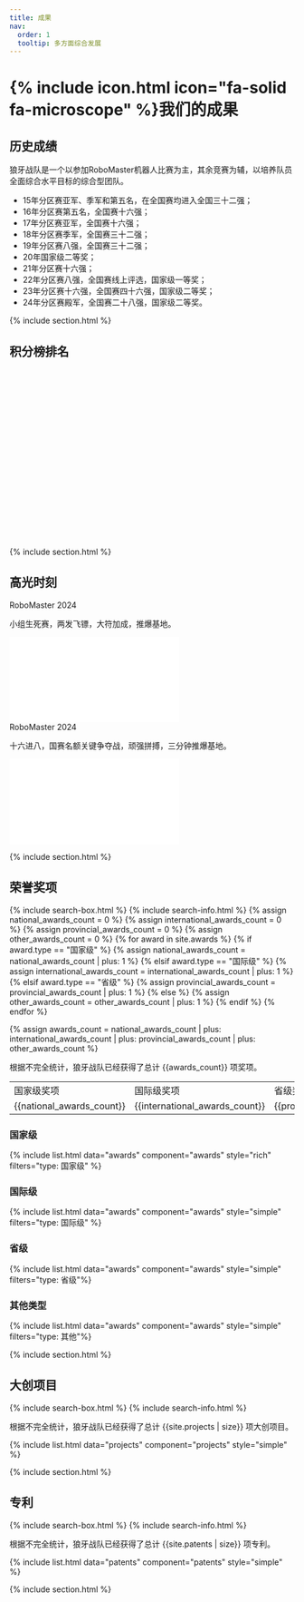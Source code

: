 ```yaml
---
title: 成果 
nav:
  order: 1
  tooltip: 多方面综合发展
---
```


# {% include icon.html icon="fa-solid fa-microscope" %}我们的成果

## 历史成绩
狼牙战队是一个以参加RoboMaster机器人比赛为主，其余竞赛为辅，以培养队员全面综合水平目标的综合型团队。

* 15年分区赛亚军、季军和第五名，在全国赛均进入全国三十二强；
* 16年分区赛第五名，全国赛十六强；
* 17年分区赛亚军，全国赛十六强；
* 18年分区赛季军，全国赛三十二强；
* 19年分区赛八强，全国赛三十二强；
* 20年国家级二等奖；
* 21年分区赛十六强；
* 22年分区赛八强，全国赛线上评选，国家级一等奖；
* 23年分区赛十六强，全国赛四十六强，国家级二等奖；
* 24年分区赛殿军，全国赛二十八强，国家级二等奖。

{% include section.html %}
<!-- echarts -->
## 积分榜排名
<div id="echarts" style="width: 100%; height: 300px;"></div>

<script>

console.log("in");
var chartDom = document.getElementById('echarts');
var myChart = echarts.init(chartDom);
var option;
option = {
     tooltip: {
        trigger: 'axis',  // 设置触发类型为坐标轴触发
        axisPointer: {
            type: 'cross'  // 设置指示器类型为十字准星
            
        },
        formatter: function (params) {
            var info = ["国家级二等奖", "分区赛十六强","分区赛八强，全国赛线上评选，国家级一等奖","分区赛十六强，全国赛四十六强，国家级二等奖","分区赛殿军，全国赛二十八强，国家级二等奖"];
            var dataIndex = params[0].dataIndex; // 获取数据点的索引
            return params[0].axisValue + info[dataIndex]+'\n 排名：' + params[0].value; // 自定义提示框内容，这里显示额外信息
        }
    },
  xAxis: {
    type: 'category',
    data: ['2020 年', '2021 年', '2022 年', '2023 年', '2024 年']
  },
  yAxis: {
    type: 'value',
    inverse: true,
    min: 0, 
    max: 265
  },
  series: [
    {
      data: [23,33,26,38,25],
      type: 'line'
    }
  ]
};
option && myChart.setOption(option);
</script>

{% include section.html %}


## 高光时刻
<div class="card">
<div class="card-text">
<div class="card-title">RoboMaster 2024</div>

小组生死赛，两发飞镖，大符加成，推爆基地。
</div>
<div class="card-image">
<iframe src="//player.bilibili.com/player.html?isOutside=true&aid=1954808056&bvid=BV1dy411h7D7&cid=1556478508&p=1" scrolling="no" border="0" frameborder="no" framespacing="0" allowfullscreen="true" mute="true"></iframe>
</div>
</div>

<div class="card">
<div class="card-text">
<div class="card-title">RoboMaster 2024</div>

十六进八，国赛名额关键争夺战，顽强拼搏，三分钟推爆基地。
</div>
<div class="card-image">
<iframe src="//player.bilibili.com/player.html?isOutside=true&aid=1405028929&bvid=BV1sr421L7yP&cid=1557709783&p=1" scrolling="no" border="0" frameborder="no" framespacing="0" allowfullscreen="true" mute="true"></iframe>
</div>
</div>


{% include section.html %}



## 荣誉奖项
{% include search-box.html %}
{% include search-info.html %}
{% assign national_awards_count = 0 %}
{% assign international_awards_count = 0 %}
{% assign provincial_awards_count = 0 %}
{% assign other_awards_count = 0 %}
{% for award in site.awards %}
{% if award.type == "国家级" %}
{% assign national_awards_count = national_awards_count | plus: 1 %}
{% elsif award.type == "国际级" %}
{% assign international_awards_count = international_awards_count | plus: 1 %}
{% elsif award.type == "省级" %}
{% assign provincial_awards_count = provincial_awards_count | plus: 1 %}
{% else %}
{% assign other_awards_count = other_awards_count | plus: 1 %}
{% endif %}
{% endfor %}

{% assign awards_count =  national_awards_count | plus: international_awards_count | plus: provincial_awards_count | plus: other_awards_count %}

根据不完全统计，狼牙战队已经获得了总计 {{awards_count}} 项奖项。
<table>
<tr>
  <td>国家级奖项</td>
  <td>国际级奖项</td>
  <td>省级奖项</td>
  <td>其他奖项</td>
</tr>
<tr>
  <td>{{national_awards_count}}</td>
  <td>{{international_awards_count}}</td>
  <td>{{provincial_awards_count}}</td>
  <td>{{other_awards_count}}</td>
</tr>
</table>



### 国家级
{% include list.html data="awards" component="awards" style="rich" filters="type: 国家级" %} 

### 国际级
{% include list.html data="awards" component="awards" style="simple" filters="type: 国际级" %} 

### 省级
{% include list.html data="awards" component="awards" style="simple" filters="type: 省级"%}

### 其他类型
{% include list.html data="awards" component="awards" style="simple" filters="type: 其他"%}



{% include section.html %}

## 大创项目

{% include search-box.html %}
{% include search-info.html %}

根据不完全统计，狼牙战队已经获得了总计 {{site.projects | size}} 项大创项目。

{% include list.html data="projects" component="projects" style="simple" %}

{% include section.html %}

## 专利
  
{% include search-box.html %}
{% include search-info.html %}

根据不完全统计，狼牙战队已经获得了总计 {{site.patents | size}} 项专利。

{% include list.html data="patents" component="patents" style="simple" %}

{% include section.html %}